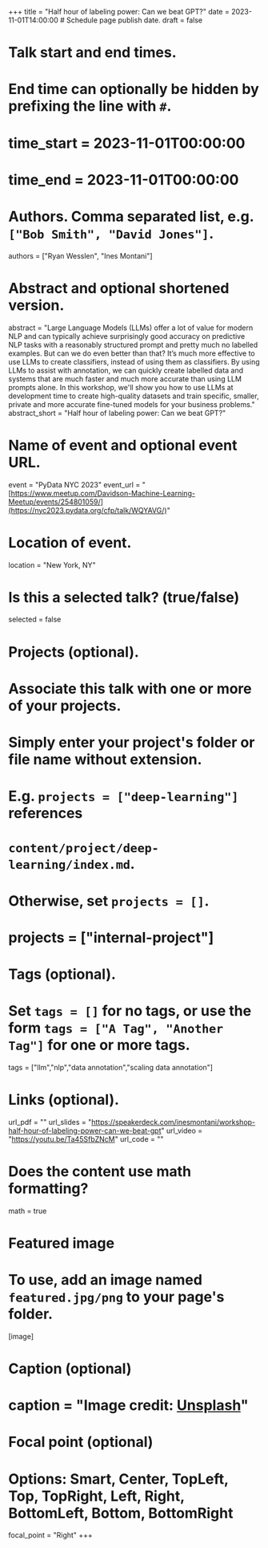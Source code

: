 +++
title = "Half hour of labeling power: Can we beat GPT?"
date = 2023-11-01T14:00:00  # Schedule page publish date.
draft = false

# Talk start and end times.
#   End time can optionally be hidden by prefixing the line with `#`.
# time_start = 2023-11-01T00:00:00
# time_end = 2023-11-01T00:00:00

# Authors. Comma separated list, e.g. `["Bob Smith", "David Jones"]`.
authors = ["Ryan Wesslen", "Ines Montani"]

# Abstract and optional shortened version.
abstract = "Large Language Models (LLMs) offer a lot of value for modern NLP and can typically achieve surprisingly good accuracy on predictive NLP tasks with a reasonably structured prompt and pretty much no labelled examples. But can we do even better than that? It’s much more effective to use LLMs to create classifiers, instead of using them as classifiers. By using LLMs to assist with annotation, we can quickly create labelled data and systems that are much faster and much more accurate than using LLM prompts alone. In this workshop, we'll show you how to use LLMs at development time to create high-quality datasets and train specific, smaller, private and more accurate fine-tuned models for your business problems."
abstract_short = "Half hour of labeling power: Can we beat GPT?"

# Name of event and optional event URL.
event = "PyData NYC 2023"
event_url = "[https://www.meetup.com/Davidson-Machine-Learning-Meetup/events/254801059/](https://nyc2023.pydata.org/cfp/talk/WQYAVG/)"

# Location of event.
location = "New York, NY"

# Is this a selected talk? (true/false)
selected = false

# Projects (optional).
#   Associate this talk with one or more of your projects.
#   Simply enter your project's folder or file name without extension.
#   E.g. `projects = ["deep-learning"]` references 
#   `content/project/deep-learning/index.md`.
#   Otherwise, set `projects = []`.
# projects = ["internal-project"]

# Tags (optional).
#   Set `tags = []` for no tags, or use the form `tags = ["A Tag", "Another Tag"]` for one or more tags.
tags = ["llm","nlp","data annotation","scaling data annotation"]

# Links (optional).
url_pdf = ""
url_slides = "https://speakerdeck.com/inesmontani/workshop-half-hour-of-labeling-power-can-we-beat-gpt"
url_video = "https://youtu.be/Ta45SfbZNcM"
url_code = ""

# Does the content use math formatting?
math = true

# Featured image
# To use, add an image named `featured.jpg/png` to your page's folder. 
[image]
  # Caption (optional)
  # caption = "Image credit: [**Unsplash**](https://unsplash.com/photos/bzdhc5b3Bxs)"

  # Focal point (optional)
  # Options: Smart, Center, TopLeft, Top, TopRight, Left, Right, BottomLeft, Bottom, BottomRight
  focal_point = "Right"
+++
